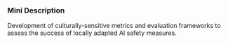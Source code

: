 ### Mini Description

Development of culturally-sensitive metrics and evaluation frameworks to assess the success of locally adapted AI safety measures.
